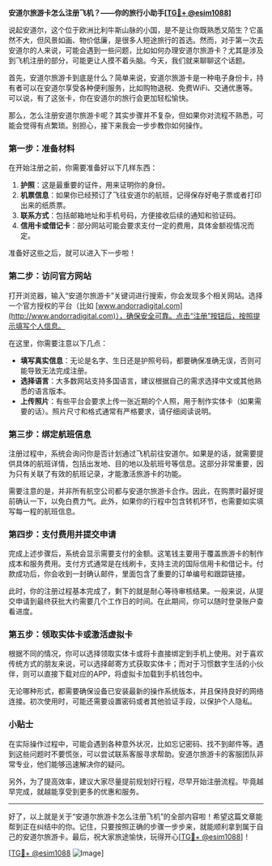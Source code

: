 **安道尔旅游卡怎么注册飞机？——你的旅行小助手[[TG💪+ @esim1088](https://t.me/s/esim1088)]**

说起安道尔，这个位于欧洲比利牛斯山脉的小国，是不是让你既熟悉又陌生？它虽然不大，但风景如画、物价低廉，是很多人短途旅行的首选。然而，对于第一次去安道尔的人来说，可能会遇到一些问题，比如如何办理安道尔旅游卡？尤其是涉及到飞机注册的部分，可能更让人摸不着头脑。今天，我们就来聊聊这个话题。

首先，安道尔旅游卡到底是什么？简单来说，安道尔旅游卡是一种电子身份卡，持有者可以在安道尔享受各种便利服务，比如购物退税、免费WiFi、交通优惠等。可以说，有了这张卡，你在安道尔的旅行会更加轻松愉快。

那么，怎么注册安道尔旅游卡呢？其实步骤并不复杂，但如果你对流程不熟悉，可能会觉得有点繁琐。别担心，接下来我会一步步教你如何操作。

### 第一步：准备材料

在开始注册之前，你需要准备好以下几样东西：

1. **护照**：这是最重要的证件，用来证明你的身份。
2. **机票信息**：如果你已经预订了飞往安道尔的航班，记得保存好电子票或者打印出来的纸质票。
3. **联系方式**：包括邮箱地址和手机号码，方便接收后续的通知和验证码。
4. **信用卡或借记卡**：部分网站可能会要求支付一定的费用，具体金额视情况而定。

准备好这些之后，就可以进入下一步啦！

### 第二步：访问官方网站

打开浏览器，输入“安道尔旅游卡”关键词进行搜索，你会发现多个相关网站。选择一个官方授权的平台（比如 [www.andorradigital.com](http://www.andorradigital.com)），确保安全可靠。点击“注册”按钮后，按照提示填写个人信息。

在这里，你需要注意以下几点：

- **填写真实信息**：无论是名字、生日还是护照号码，都要确保准确无误，否则可能导致无法完成注册。
- **选择语言**：大多数网站支持多国语言，建议根据自己的需求选择中文或其他熟悉的语言版本。
- **上传照片**：有些平台会要求上传一张近期的个人照，用于制作实体卡（如果需要的话）。照片尺寸和格式通常有严格要求，请仔细阅读说明。

### 第三步：绑定航班信息

注册过程中，系统会询问你是否计划通过飞机前往安道尔。如果是的话，就需要提供具体的航班详情，包括出发地、目的地以及航班号等信息。这部分非常重要，因为只有关联了有效的航班记录，才能激活旅游卡的功能。

需要注意的是，并非所有航空公司都与安道尔旅游卡合作。因此，在购票时最好提前确认一下，以免白费力气。此外，如果你的行程中包含转机环节，也需要如实填写每一程的航班信息。

### 第四步：支付费用并提交申请

完成上述步骤后，系统会显示需要支付的金额。这笔钱主要用于覆盖旅游卡的制作成本和服务费用。支付方式通常是在线刷卡，支持主流的国际信用卡和借记卡。付款成功后，你会收到一封确认邮件，里面包含了重要的订单编号和跟踪链接。

此时，你的注册过程基本完成了，剩下的就是耐心等待审核结果。一般来说，从提交申请到最终获批大约需要几个工作日的时间。在此期间，你可以随时登录账户查看进度。

### 第五步：领取实体卡或激活虚拟卡

根据不同的情况，你可以选择领取实体卡或将卡直接绑定到手机上使用。对于喜欢传统方式的朋友来说，可以选择邮寄方式获取实体卡；而对于习惯数字生活的小伙伴，则可以直接下载对应的APP，将虚拟卡加载到手机钱包中。

无论哪种形式，都需要确保设备已安装最新的操作系统版本，并且保持良好的网络连接。初次使用时，可能还需要设置密码或者其他验证手段，以保护个人隐私。

### 小贴士

在实际操作过程中，可能会遇到各种意外状况，比如忘记密码、找不到邮件等。遇到这些问题时不要慌张，可以尝试联系客服寻求帮助。安道尔旅游卡的客服团队非常专业，他们能够迅速解决你的疑问。

另外，为了提高效率，建议大家尽量提前规划好行程，尽早开始注册流程。毕竟越早完成，就越能享受到更多的优惠和服务。

---

好了，以上就是关于“安道尔旅游卡怎么注册飞机”的全部内容啦！希望这篇文章能帮到正在纠结中的你。记住，只要按照正确的步骤一步步来，就能顺利拿到属于自己的安道尔旅游卡。最后，祝大家旅途愉快，玩得开心[[TG💪+ @esim1088](https://t.me/s/esim1088)]！

[[TG💪+ @esim1088](https://t.me/s/esim1088) ![Image](https://i.postimg.cc/4NQfJmqS/Snipaste-2025-05-13-00-14-12.png)]